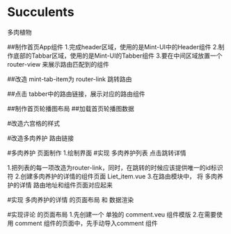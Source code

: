 # Succulents
多肉植物

##制作首页App组件
1.完成header区域，使用的是Mint-UI中的Header组件
2.制作底部的Tabbar区域，使用的是Mint-UI的Tabber组件
3.要在中间区域放置一个 router-view 来展示路由匹配到的组件

##改造 mint-tab-item为 router-link 跳转路由

##点击 tabber中的路由链接，展示对应的路由组件

##制作首页轮播图布局
##加载首页轮播图数据

#改造六宫格的样式

#改造多肉养护 路由链接

#多肉养护 页面制作
1.绘制界面
#实现 多肉养护列表 点击跳转详情

1.把列表的每一项改造为router-link，同时，在跳转的时候应该提供唯一的id标识符
2.创建多肉养护的详情的组件页面 Liet_item.vue
3.在路由模块中， 将 多肉养护的详情 路由地址和组件页面对应起来

#实现 多肉养护的详情 的页面布局 和 数据渲染

#实现评论 的页面布局
1.先创建一个 单独的 comment.veu 组件模版
2.在需要使用 comment 组件的页面中，先手动导入comment 组件